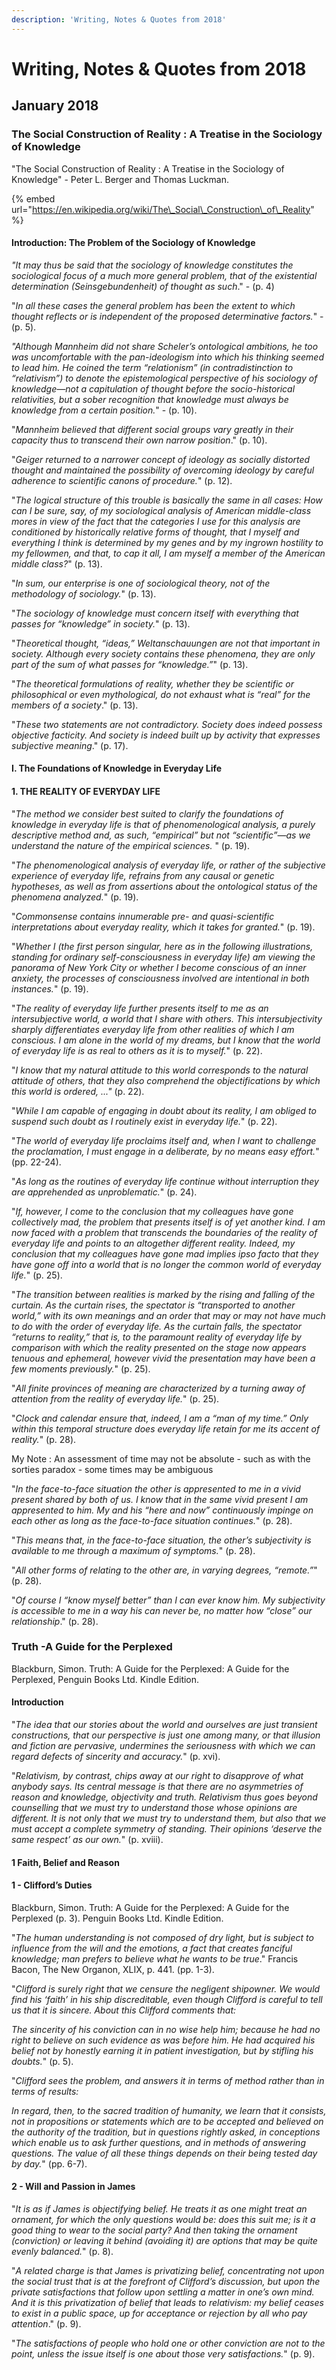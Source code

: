 ```yaml
---
description: 'Writing, Notes & Quotes from 2018'
---
```


# Writing, Notes & Quotes from 2018

## January 2018

### The Social Construction of Reality : A Treatise in the Sociology of Knowledge

"The Social Construction of Reality : A Treatise in the Sociology of Knowledge" - Peter L. Berger and Thomas Luckman.

{% embed url="https://en.wikipedia.org/wiki/The\_Social\_Construction\_of\_Reality" %}

#### Introduction: The Problem of the Sociology of Knowledge

_"It may thus be said that the sociology of knowledge constitutes the sociological focus of a much more general problem, that of the existential determination \(Seinsgebundenheit\) of thought as such_." - \(p. 4\)

"_In all these cases the general problem has been the extent to which thought reflects or is independent of the proposed determinative factors._" -  \(p. 5\). 

_"Although Mannheim did not share Scheler’s ontological ambitions, he too was uncomfortable with the pan-ideologism into which his thinking seemed to lead him. He coined the term “relationism” \(in contradistinction to “relativism”\) to denote the epistemological perspective of his sociology of knowledge—not a capitulation of thought before the socio-historical relativities, but a sober recognition that knowledge must always be knowledge from a certain position._" -  \(p. 10\). 

"_Mannheim believed that different social groups vary greatly in their capacity thus to transcend their own narrow position_." \(p. 10\). 

"_Geiger returned to a narrower concept of ideology as socially distorted thought and maintained the possibility of overcoming ideology by careful adherence to scientific canons of procedure._" \(p. 12\). 

"_The logical structure of this trouble is basically the same in all cases: How can I be sure, say, of my sociological analysis of American middle-class mores in view of the fact that the categories I use for this analysis are conditioned by historically relative forms of thought, that I myself and everything I think is determined by my genes and by my ingrown hostility to my fellowmen, and that, to cap it all, I am myself a member of the American middle class?_" \(p. 13\). 

"_In sum, our enterprise is one of sociological theory, not of the methodology of sociology._" \(p. 13\). 

"_The sociology of knowledge must concern itself with everything that passes for “knowledge” in society._" \(p. 13\). 

"_Theoretical thought, “ideas,” Weltanschauungen are not that important in society. Although every society contains these phenomena, they are only part of the sum of what passes for “knowledge.”_" \(p. 13\). 

"_The theoretical formulations of reality, whether they be scientific or philosophical or even mythological, do not exhaust what is “real” for the members of a society_." \(p. 13\). 

"_These two statements are not contradictory. Society does indeed possess objective facticity. And society is indeed built up by activity that expresses subjective meaning_."  \(p. 17\). 

#### I. The Foundations of Knowledge in Everyday Life 

#### 1. THE REALITY OF EVERYDAY LIFE

"_The method we consider best suited to clarify the foundations of knowledge in everyday life is that of phenomenological analysis, a purely descriptive method and, as such, “empirical” but not “scientific”—as we understand the nature of the empirical sciences._ " \(p. 19\). 

"_The phenomenological analysis of everyday life, or rather of the subjective experience of everyday life, refrains from any causal or genetic hypotheses, as well as from assertions about the ontological status of the phenomena analyzed._" \(p. 19\). 

"_Commonsense contains innumerable pre- and quasi-scientific interpretations about everyday reality, which it takes for granted._" \(p. 19\). 

"_Whether I \(the first person singular, here as in the following illustrations, standing for ordinary self-consciousness in everyday life\) am viewing the panorama of New York City or whether I become conscious of an inner anxiety, the processes of consciousness involved are intentional in both instances._"  \(p. 19\). 

"_The reality of everyday life further presents itself to me as an intersubjective world, a world that I share with others. This intersubjectivity sharply differentiates everyday life from other realities of which I am conscious. I am alone in the world of my dreams, but I know that the world of everyday life is as real to others as it is to myself._" \(p. 22\).

"_I know that my natural attitude to this world corresponds to the natural attitude of others, that they also comprehend the objectifications by which this world is ordered, ..."_ \(p. 22\). 

"_While I am capable of engaging in doubt about its reality, I am obliged to suspend such doubt as I routinely exist in everyday life._" \(p. 22\). 

"_The world of everyday life proclaims itself and, when I want to challenge the proclamation, I must engage in a deliberate, by no means easy effort._" \(pp. 22-24\).

"_As long as the routines of everyday life continue without interruption they are apprehended as unproblematic._" \(p. 24\). 

"_If, however, I come to the conclusion that my colleagues have gone collectively mad, the problem that presents itself is of yet another kind. I am now faced with a problem that transcends the boundaries of the reality of everyday life and points to an altogether different reality. Indeed, my conclusion that my colleagues have gone mad implies ipso facto that they have gone off into a world that is no longer the common world of everyday life._" \(p. 25\). 

"_The transition between realities is marked by the rising and falling of the curtain. As the curtain rises, the spectator is “transported to another world,” with its own meanings and an order that may or may not have much to do with the order of everyday life. As the curtain falls, the spectator “returns to reality,” that is, to the paramount reality of everyday life by comparison with which the reality presented on the stage now appears tenuous and ephemeral, however vivid the presentation may have been a few moments previously._" \(p. 25\). 

"_All finite provinces of meaning are characterized by a turning away of attention from the reality of everyday life._" \(p. 25\). 

"_Clock and calendar ensure that, indeed, I am a “man of my time.” Only within this temporal structure does everyday life retain for me its accent of reality._" \(p. 28\). 

My Note : An assessment of time may not be absolute - such as with the sorties paradox - some times may be ambiguous

"_In the face-to-face situation the other is appresented to me in a vivid present shared by both of us. I know that in the same vivid present I am appresented to him. My and his “here and now” continuously impinge on each other as long as the face-to-face situation continues._" \(p. 28\). 

"_This means that, in the face-to-face situation, the other’s subjectivity is available to me through a maximum of symptoms._" \(p. 28\). 

"_All other forms of relating to the other are, in varying degrees, “remote.”_" \(p. 28\).

"_Of course I “know myself better” than I can ever know him. My subjectivity is accessible to me in a way his can never be, no matter how “close” our relationship_." \(p. 28\). 

### Truth -A Guide for the Perplexed

Blackburn, Simon. Truth: A Guide for the Perplexed: A Guide for the Perplexed, Penguin Books Ltd. Kindle Edition.

#### Introduction

"_The idea that our stories about the world and ourselves are just transient constructions, that our perspective is just one among many, or that illusion and fiction are pervasive, undermines the seriousness with which we can regard defects of sincerity and accuracy._" \(p. xvi\). 

"_Relativism, by contrast, chips away at our right to disapprove of what anybody says. Its central message is that there are no asymmetries of reason and knowledge, objectivity and truth. Relativism thus goes beyond counselling that we must try to understand those whose opinions are different. It is not only that we must try to understand them, but also that we must accept a complete symmetry of standing. Their opinions ‘deserve the same respect’ as our own._" \(p. xviii\). 

#### 1 Faith, Belief and Reason

#### 1 - Clifford’s Duties

Blackburn, Simon. Truth: A Guide for the Perplexed: A Guide for the Perplexed \(p. 3\). Penguin Books Ltd. Kindle Edition.

"_The human understanding is not composed of dry light, but is subject to influence from the will and the emotions, a fact that creates fanciful knowledge; man prefers to believe what he wants to be true_." Francis Bacon, The New Organon, XLIX, p. 441. \(pp. 1-3\). 

"_Clifford is surely right that we censure the negligent shipowner. We would find his ‘faith’ in his ship discreditable, even though Clifford is careful to tell us that it is sincere. About this Clifford comments that:_ 

_The sincerity of his conviction can in no wise help him; because he had no right to believe on such evidence as was before him. He had acquired his belief not by honestly earning it in patient investigation, but by stifling his doubts._" \(p. 5\). 

"_Clifford sees the problem, and answers it in terms of method rather than in terms of results:_ 

_In regard, then, to the sacred tradition of humanity, we learn that it consists, not in propositions or statements which are to be accepted and believed on the authority of the tradition, but in questions rightly asked, in conceptions which enable us to ask further questions, and in methods of answering questions. The value of all these things depends on their being tested day by day._" \(pp. 6-7\). 

#### 2 - Will and Passion in James

"_It is as if James is objectifying belief. He treats it as one might treat an ornament, for which the only questions would be: does this suit me; is it a good thing to wear to the social party? And then taking the ornament \(conviction\) or leaving it behind \(avoiding it\) are options that may be quite evenly balanced._" \(p. 8\). 

"_A related charge is that James is privatizing belief, concentrating not upon the social trust that is at the forefront of Clifford’s discussion, but upon the private satisfactions that follow upon settling a matter in one’s own mind. And it is this privatization of belief that leads to relativism: my belief ceases to exist in a public space, up for acceptance or rejection by all who pay attention_." \(p. 9\). 

"_The satisfactions of people who hold one or other conviction are not to the point, unless the issue itself is one about those very satisfactions._" \(p. 9\). 









